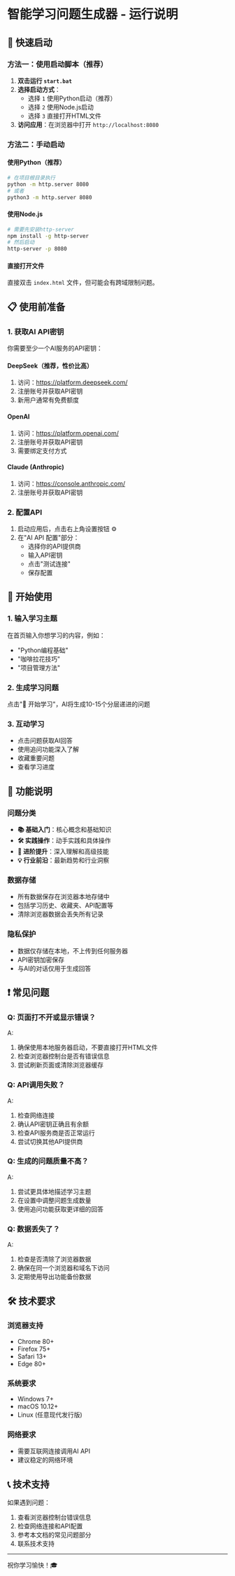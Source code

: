 # 智能学习问题生成器 - 运行说明

## 🚀 快速启动

### 方法一：使用启动脚本（推荐）

1. **双击运行 `start.bat`**
2. **选择启动方式**：
   - 选择 `1` 使用Python启动（推荐）
   - 选择 `2` 使用Node.js启动
   - 选择 `3` 直接打开HTML文件
3. **访问应用**：在浏览器中打开 `http://localhost:8080`

### 方法二：手动启动

#### 使用Python（推荐）
```bash
# 在项目根目录执行
python -m http.server 8080
# 或者
python3 -m http.server 8080
```

#### 使用Node.js
```bash
# 需要先安装http-server
npm install -g http-server
# 然后启动
http-server -p 8080
```

#### 直接打开文件
直接双击 `index.html` 文件，但可能会有跨域限制问题。

## 📋 使用前准备

### 1. 获取AI API密钥

你需要至少一个AI服务的API密钥：

#### DeepSeek（推荐，性价比高）
1. 访问：https://platform.deepseek.com/
2. 注册账号并获取API密钥
3. 新用户通常有免费额度

#### OpenAI
1. 访问：https://platform.openai.com/
2. 注册账号并获取API密钥
3. 需要绑定支付方式

#### Claude (Anthropic)
1. 访问：https://console.anthropic.com/
2. 注册账号并获取API密钥

### 2. 配置API

1. 启动应用后，点击右上角设置按钮 ⚙️
2. 在"AI API 配置"部分：
   - 选择你的API提供商
   - 输入API密钥
   - 点击"测试连接"
   - 保存配置

## 🎯 开始使用

### 1. 输入学习主题
在首页输入你想学习的内容，例如：
- "Python编程基础"
- "咖啡拉花技巧"
- "项目管理方法"

### 2. 生成学习问题
点击"🚀 开始学习"，AI将生成10-15个分层递进的问题

### 3. 互动学习
- 点击问题获取AI回答
- 使用追问功能深入了解
- 收藏重要问题
- 查看学习进度

## 🔧 功能说明

### 问题分类
- **📚 基础入门**：核心概念和基础知识
- **🛠️ 实践操作**：动手实践和具体操作  
- **🚀 进阶提升**：深入理解和高级技能
- **💡 行业前沿**：最新趋势和行业洞察

### 数据存储
- 所有数据保存在浏览器本地存储中
- 包括学习历史、收藏夹、API配置等
- 清除浏览器数据会丢失所有记录

### 隐私保护
- 数据仅存储在本地，不上传到任何服务器
- API密钥加密保存
- 与AI的对话仅用于生成回答

## ❗ 常见问题

### Q: 页面打不开或显示错误？
A: 
1. 确保使用本地服务器启动，不要直接打开HTML文件
2. 检查浏览器控制台是否有错误信息
3. 尝试刷新页面或清除浏览器缓存

### Q: API调用失败？
A:
1. 检查网络连接
2. 确认API密钥正确且有余额
3. 检查API服务商是否正常运行
4. 尝试切换其他API提供商

### Q: 生成的问题质量不高？
A:
1. 尝试更具体地描述学习主题
2. 在设置中调整问题生成数量
3. 使用追问功能获取更详细的回答

### Q: 数据丢失了？
A:
1. 检查是否清除了浏览器数据
2. 确保在同一个浏览器和域名下访问
3. 定期使用导出功能备份数据

## 🛠️ 技术要求

### 浏览器支持
- Chrome 80+
- Firefox 75+
- Safari 13+
- Edge 80+

### 系统要求
- Windows 7+
- macOS 10.12+
- Linux (任意现代发行版)

### 网络要求
- 需要互联网连接调用AI API
- 建议稳定的网络环境

## 📞 技术支持

如果遇到问题：
1. 查看浏览器控制台错误信息
2. 检查网络连接和API配置
3. 参考本文档的常见问题部分
4. 联系技术支持

---

祝你学习愉快！🎓